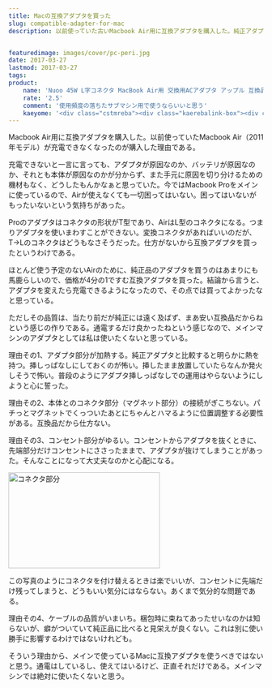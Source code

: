 ```yaml
---
title: Macの互換アダプタを買った
slug: compatible-adapter-for-mac
description: 以前使っていた古いMacbook Air用に互換アダプタを購入した。純正アダプタが高かったからというのがその理由だ。使用頻度の低いマシン用だったので、品質が低いのは覚悟の上で購入したものの、純正品の品質の高さを改めて思い知らされた。だからといって純正品は高すぎると思うけれども。


featuredimage: images/cover/pc-peri.jpg
date: 2017-03-27
lastmod: 2017-03-27
tags: 
product:
    name: 'Nuoo 45W L字コネクタ MacBook Air用 交換用ACアダプタ アップル 互換品'
    rate: '2.5'
    comment: '使用頻度の落ちたサブマシン用で使うならいいと思う'
    kaeyome: '<div class="cstmreba"><div class="kaerebalink-box"><div class="kaerebalink-image"><a href="http://www.amazon.co.jp/exec/obidos/ASIN/B06X9WVLC6/illusionspace-22/" target="_blank" rel="nofollow" ><img src="https://images-fe.ssl-images-amazon.com/images/I/31PiC%2BcCf7L._SL160_.jpg" style="border: none;" /></a></div><div class="kaerebalink-info"><div class="kaerebalink-name"><a href="http://www.amazon.co.jp/exec/obidos/ASIN/B06X9WVLC6/illusionspace-22/" target="_blank" rel="nofollow" >Nuoo 45W L字コネクタ MacBook Air用 交換用ACアダプタ アップル 互換品 電源アダプタ 充電器</a><div class="kaerebalink-powered-date">posted with <a href="http://kaereba.com" rel="nofollow" target="_blank">カエレバ</a></div></div><div class="kaerebalink-detail"> Nuoo     </div><div class="kaerebalink-link1"><div class="shoplinkamazon"><a href="http://www.amazon.co.jp/gp/search?keywords=Nuoo%2045W%20L%E5%AD%97%E3%82%B3%E3%83%8D%E3%82%AF%E3%82%BF%20MacBook%20Air%E7%94%A8%20%E4%BA%A4%E6%8F%9B%E7%94%A8AC%E3%82%A2%E3%83%80%E3%83%97%E3%82%BF%20%E3%82%A2%E3%83%83%E3%83%97%E3%83%AB%20%E4%BA%92%E6%8F%9B%E5%93%81%20%E9%9B%BB%E6%BA%90%E3%82%A2%E3%83%80%E3%83%97%E3%82%BF%20%E5%85%85%E9%9B%BB%E5%99%A8&__mk_ja_JP=%E3%82%AB%E3%82%BF%E3%82%AB%E3%83%8A&tag=illusionspace-22" target="_blank" rel="nofollow" >Amazon</a></div></div></div><div class="booklink-footer"></div></div></div>'
---
```


Macbook Air用に互換アダプタを購入した。以前使っていたMacbook Air（2011年モデル）が充電できなくなったのが購入した理由である。

充電できないと一言に言っても、アダプタが原因なのか、バッテリが原因なのか、それとも本体が原因なのかが分からず、また手元に原因を切り分けるための機材もなく、どうしたもんかなぁと思っていた。今ではMacbook Proをメインに使っているので、Airが使えなくても一切困ってはいない。困ってはいないがもったいないという気持ちがあった。

Proのアダプタはコネクタの形状がT型であり、AirはL型のコネクタになる。つまりアダプタを使いまわすことができない。変換コネクタがあればいいのだが、T→Lのコネクタはどうもなさそうだった。仕方がないから互換アダプタを買ったというわけである。

ほとんど使う予定のないAirのために、純正品のアダプタを買うのはあまりにも馬鹿らしいので、価格が4分の1ですむ互換アダプタを買った。結論から言うと、アダプタを変えたら充電できるようになったので、その点では買ってよかったなと思っている。

ただしその品質は、当たり前だが純正には遠く及ばず、まあ安い互換品だからねという感じの作りである。通電するだけ良かったねという感じなので、メインマシンのアダプタとしては私は使いたくないと思っている。

理由その1、アダプタ部分が加熱する。純正アダプタと比較すると明らかに熱を持つ。挿しっぱなしにしておくのが怖い。挿したまま放置していたらなんか発火しそうで怖い。普段のようにアダプタ挿しっぱなしでの運用はやらないようにしようと心に誓った。

理由その2、本体とのコネクタ部分（マグネット部分）の接続がぎこちない。パチっとマグネットでくっついたあとにちゃんとハマるように位置調整する必要性がある。互換品だから仕方ない。

理由その3、コンセント部分がゆるい。コンセントからアダプタを抜くときに、先端部分だけコンセントにささったままで、アダプタが抜けてしまうことがあった。そんなことになって大丈夫なのかと心配になる。

<img src="https://wantit.gcreate.jp/wp-content/uploads/2017/03/connect.jpg" alt="コネクタ部分" title="connect.jpg" width="299" height="189" />

この写真のようにコネクタを付け替えるときは楽でいいが、コンセントに先端だけ残ってしまうと、どうもいい気分にはならない。あくまで気分的な問題である。

理由その4、ケーブルの品質がいまいち。梱包時に束ねてあったせいなのかは知らないが、癖がついていて純正品に比べると見栄えが良くない。これは別に使い勝手に影響するわけではないけれども。

そういう理由から、メインで使っているMacに互換アダプタを使うべきではないと思う。通電はしているし、使えてはいるけど、正直それだけである。メインマシンでは絶対に使いたくないと思う。


  